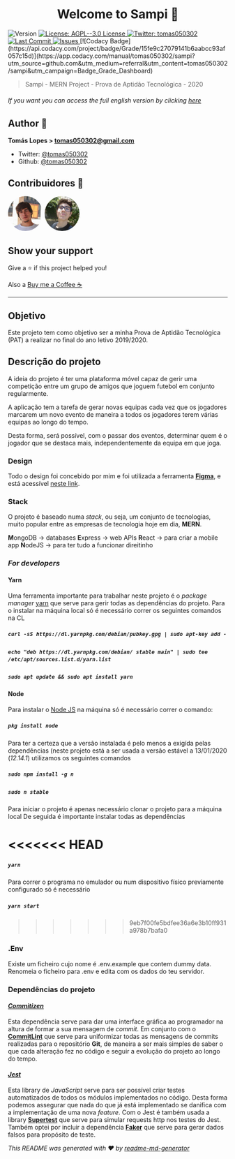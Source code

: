 <h1 align="center">Welcome to Sampi 👋</h1>
<p>
  <img alt="Version" src="https://img.shields.io/badge/version-1.0.0-blue.svg?cacheSeconds=2592000" />
  <a href="#" target="_blank">
    <img alt="License: AGPL--3.0 License" src="https://img.shields.io/badge/License-AGPL--3.0 License-yellow.svg" />
  </a>
  <a href="https://twitter.com/tomas050302" target="_blank">
    <img alt="Twitter: tomas050302" src="https://img.shields.io/twitter/follow/tomas050302.svg?style=social" />
  </a>
  <a href="#" target="_blank">
    <img alt="Last Commit" src="https://img.shields.io/github/last-commit/tomas050302/sampi" />
  </a>
  <a href="#" target="_blank">
    <img alt="Issues" src="https://img.shields.io/github/issues/tomas050302/sampi" />
  </a>
  [![Codacy Badge](https://api.codacy.com/project/badge/Grade/15fe9c27079141b6aabcc93af057c15d)](https://app.codacy.com/manual/tomas050302/sampi?utm_source=github.com&utm_medium=referral&utm_content=tomas050302/sampi&utm_campaign=Badge_Grade_Dashboard)
</p>

> Sampi - MERN Project - Prova de Aptidão Tecnológica - 2020 

###### If you want you can access the full english version by clicking [here](README_eng.md)


## Author 👥

**Tomás Lopes > <tomas050302@gmail.com>**

* Twitter: [@tomas050302](https://twitter.com/tomas050302)
* Github: [@tomas050302](https://github.com/tomas050302)
## Contribuidores 👥

<img src="./contributors/tomas.jfif" target="_blank" href="https://github.com/tomas050302" alt="Tomás" width="80" style="border-radius: 200px;"/>
<img src="./contributors/miguel.jpg" target="_blank" href="https://github.com/esfoliante" alt="Miguel" width="80" style="border-radius: 200px;"/>

## Show your support

Give a ⭐️ if this project helped you!

Also a [Buy me a Coffee ☕](https://www.buymeacoffee.com/tomas050302)

***

## Objetivo

Este projeto tem como objetivo ser a minha Prova de Aptidão Tecnológica (PAT) a realizar no final do ano letivo 2019/2020.

## Descrição do projeto

A ideia do projeto é ter uma plataforma móvel capaz de gerir uma competição entre um grupo de amigos que joguem futebol em conjunto regularmente.

A aplicação tem a tarefa de gerar novas equipas cada vez que os jogadores marcarem um novo evento de maneira a todos os jogadores terem várias equipas ao longo do tempo.

Desta forma, será possível, com o passar dos eventos, determinar quem é o jogador que se destaca mais, independentemente da equipa em que joga.

### Design

Todo o design foi concebido por mim e foi utilizada a ferramenta [**Figma**](https://www.figma.com), e está acessível [neste link](https://www.figma.com/file/L4uZDocj3GfuzbzvTzwuuW/Sampi?node-id=0%3A1).

### Stack

O projeto é baseado numa _stack_, ou seja, um conjunto de tecnologias, muito popular entre as empresas de tecnologia hoje em dia, **MERN**.

**M**ongoDB → databases
**E**xpress → web APIs
**R**eact   → para criar a mobile app
**N**odeJS  → para ter tudo a funcionar direitinho

### _For developers_

#### Yarn

Uma ferramenta importante para trabalhar neste projeto é o _package manager_ [yarn](https://yarnpkg.com/en/) que serve para gerir todas as dependências do projeto. Para o instalar na máquina local só é necessário correr os seguintes comandos na CL

##### `curl -sS https://dl.yarnpkg.com/debian/pubkey.gpg | sudo apt-key add -`

##### `echo "deb https://dl.yarnpkg.com/debian/ stable main" | sudo tee /etc/apt/sources.list.d/yarn.list`

##### `sudo apt update && sudo apt install yarn`

#### Node

Para instalar o [Node JS](https://nodejs.org/en/) na máquina só é necessário correr o comando:

##### `pkg install node`

Para ter a certeza que a versão instalada é pelo menos a exigída pelas dependências (neste projeto está a ser usada a versão estável a 13/01/2020 (_*12.14.1*_) utilizamos os seguintes comandos

##### `sudo npm install -g n`

##### `sudo n stable`

Para iniciar o projeto é apenas necessário clonar o projeto para a máquina local
De seguida é importante instalar todas as dependências

<<<<<<< HEAD
=======
##### `yarn`

Para correr o programa no emulador ou num dispositivo físico previamente configurado só é necessário

##### `yarn start`

>>>>>>> 9eb7f00fe5bdfee36a6e3b10ff931a978b7bafa0
### .Env

Existe um ficheiro cujo nome é .env.example que contem dummy data. Renomeia o ficheiro para .env e edita com os dados do teu servidor.

### Dependências do projeto

#### [_Commitizen_](https://github.com/commitizen/cz-cli)

Esta dependência serve para dar uma interface gráfica ao programador na altura de formar a sua mensagem de _commit_.
Em conjunto com o [**CommitLint**](https://github.com/conventional-changelog/commitlint) que serve para uniformizar todas as mensagens de commits realizadas para o repositório __Git__, de maneira a ser mais simples de saber o que cada alteração fez no código e seguir a evolução do projeto ao longo do tempo.

#### [_Jest_](https://jestjs.io/)

Esta library de _JavaScript_ serve para ser possível criar testes automatizados de todos os módulos implementados no código. Desta forma podemos assegurar que nada do que já está implementado se danifica com a implementação de uma nova _feature_.
Com o Jest é também usada a library [**Supertest**](https://github.com/visionmedia/supertest) que serve para simular requests http nos testes do Jest. Também optei por incluir a dependência [**Faker**](https://github.com/marak/Faker.js/) que serve para gerar dados falsos para propósito de teste.

_This README was generated with ❤️ by [readme-md-generator](https://github.com/kefranabg/readme-md-generator)_
